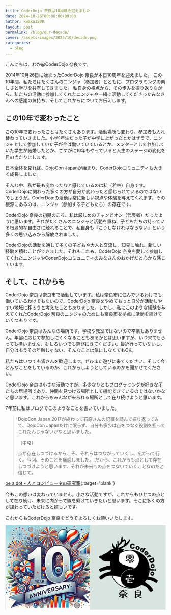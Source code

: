 ```yaml
---
title: CoderDojo 奈良は10周年を迎えました
date: 2024-10-26T00:00:00+09:00
author: kwaka1208
layout: post
permalink: /blog/our-decade/
cover: /assets/images/2024/10/decade.png
categories:
  - blog
---
```

こんにちは、わか@CoderDojo 奈良です。

2014年10月26日に始まったCoderDojo 奈良が本日10周年を迎えました。
この10年間、私たちはたくさんのニンジャ（参加者）とともに、プログラミングの楽しさと学びを共有してきました。
私自身の視点から、その歩みを振り返りながら、私たちの活動に参加してくれたニンジャや一緒に活動してくださったみなさんへの感謝の気持ち、そしてこれからについてお伝えします。

## この10年で変わったこと
この10年で変わったことはたくさんあります。活動場所も変わり、参加者も入れ替わっていきました。小学1年生だった子が中学に上がったとかはザラで、ニンジャとして参加していた子が今は働いていているとか、メンターとして参加していた学生が結婚したとか、さすがに10年もやっていると人生のステージの変化を目の当たりにします。

日本全体を見れば、DojoCon Japanが始まり、CoderDojoコミュニティも大きく成長しました。

そんな中、私が最も変わったなと感じているのは私（若林）自身です。CoderDojoに関わった多くの方が自分が変わったと感じられているのではないでしょうか。CoderDojoの活動は常に新しい視点や体験を与えてくれます。その根源にあるのは、ニンジャ（参加する子どもたち）の存在です。

CoderDojo 奈良の初期のころ、私は厳しめのチャンピオン（代表者）だったように思います。それがたくさんのニンジャと活動を重ね、子どもたちの持っている根源的な自由さに触れることで、私自身も『こうしなければならない』という多くの思い込みから解放されました。

CoderDojoの活動を通して多くの子どもや大人と交流し、知見に触れ、新しい経験を積むことができました。それもこれも、CoderDojo 奈良を愛して参加してくれたニンジャやCoderDojoコミュニティのみなさんのおかげだと心から感じています。

## そして、これからも
CoderDojo 奈良は奈良市で活動しています。私は奈良市に住んでいるわけでも働いているわけでもないので、CoderDojo 奈良をやめてもっと自分が活動しやすい地域に移ろうと考えたこともありました。しかし、私にこのような経験を与えてくれたCoderDojo 奈良のニンジャのためにも奈良市を拠点に活動を続けていくつもりです。

CoderDojo 奈良はみんなの場所です。学校や教室ではないので卒業もありません。年齢に応じて参加しにくくなることもあるかとは思いますが、いつ来てもらっても構いません、むしろいつでも遊びにきてください。最近行っていないし、自分はもうその年齢じゃない、そんなことは気にしなくてもOK。

私たちはいつでも皆さんを歓迎します。ぜひまた遊びに来てください、そして今どんなことをしているのか、これからしようとしているのかを聞かせてください。

CoderDojo 奈良は小さな活動ですが、多少なりともプログラミングが好きな子たちの居場所であり、仲間を見つける場所として機能できているのではないかなと思います。これからもみんなが来られる場所として在り続けようと思います。

7年前に私はブログでこのようなことを書いていました。
> DojoCon Japan 2017が終わって石原さんの記事を読んで振り返ってみて、DojoCon Japanだけに限らず、自分も多少は点をつなぐ役割を担ってこれたんじゃないかなと思いました。
>
> （中略）
>
> 点が存在しつづけるからこそ、それらはつながっていくし、広がって行く。今回、そのことを痛感しました。 だから、これからも点として存在しつづけようと思います、それが未来への点をつないでいくことなのだと信じて。

[be a dot - 人とコンピュータの研究室](https://crssrds.jp/note/be-a-dot/){:target='blank'}

今もこの想いは変わっていません。小さな活動ですが、これからもひとつの点として在り続け、未来に向かって線を繋げていきたいと思います。そこに多くの方が加わっていただけると嬉しいです。

これからもCoderDojo 奈良をどうぞよろしくお願いいたします。

![](/assets/images/2024/10/decade.png)